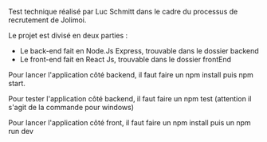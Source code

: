Test technique réalisé par Luc Schmitt dans le cadre du processus de recrutement de Jolimoi.

Le projet est divisé en deux parties : 
  - Le back-end fait en Node.Js Express, trouvable dans le dossier backend
  - Le front-end fait en React Js, trouvable dans le dossier frontEnd

Pour lancer l'application côté backend, il faut faire un npm install puis npm start.

Pour tester l'application côté backend, il faut faire un npm test (attention il s'agit de la commande pour windows)


Pour lancer l'application côté front, il faut faire un npm install puis un npm run dev

